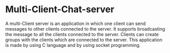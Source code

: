 # Multi-Client-Chat-server

A multi-Client server is an application in which one client can send messages to other
clients connected to the server. It supports broadcasting the message to all the clients
connected to the server. Clients can create groups with the clients which are connected to the
server. This application is made by using C language and by using socket programming.
